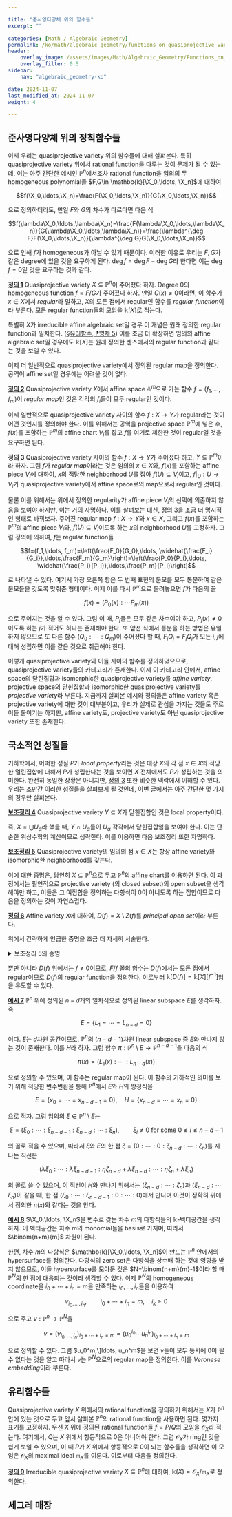 ```yaml
---

title: "준사영다양체 위의 함수들"
excerpt: ""

categories: [Math / Algebraic Geometry]
permalink: /ko/math/algebraic_geometry/functions_on_quasiprojective_varieties
header:
    overlay_image: /assets/images/Math/Algebraic_Geometry/Functions_on_quasiprojective_varieties.png
    overlay_filter: 0.5
sidebar: 
    nav: "algebraic_geometry-ko"

date: 2024-11-07
last_modified_at: 2024-11-07
weight: 4

---
```


## 준사영다양체 위의 정칙함수들

이제 우리는 quasiprojective variety 위의 함수들에 대해 살펴본다. 특히 quasiprojective variety 위에서 rational function을 다루는 것이 문제가 될 수 있는데, 이는 아주 간단한 예시인 $\mathbb{P}^n$에서조차 rational function을 임의의 두 homogeneous polynomial들 $F,G\in \mathbb{k}[\X_0,\ldots, \X_n]$에 대하여

$$f(\X_0,\ldots,\X_n)=\frac{F(\X_0,\ldots,\X_n)}{G(\X_0,\ldots,\X_n)}$$

으로 정의하더라도, 만일 $F$와 $G$의 차수가 다르다면 다음 식

$$f(\lambda\X_0,\ldots,\lambda\X_n)=\frac{F(\lambda\X_0,\ldots,\lambda\X_n)}{G(\lambda\X_0,\ldots,\lambda\X_n)}=\frac{\lambda^{\deg F}F(\X_0,\ldots,\X_n)}{\lambda^{\deg G}G(\X_0,\ldots,\X_n)}$$

으로 인해 $f$가 homogeneous가 아닐 수 있기 때문이다. 이러한 이유로 우리는 $F,G$가 같은 degree에 있을 것을 요구하게 된다. $\deg f=\deg F-\deg G$라 한다면 이는 $\deg f=0$일 것을 요구하는 것과 같다. 

<div class="definition" markdown="1">

<ins id="def1">**정의 1**</ins> Quasiprojective variety $X\subseteq \mathbb{P}^n$이 주어졌다 하자. Degree $0$의 homogeneous function $f=F/G$가 주어졌다 하자. 만일 $G(x)\neq 0$이라면, 이 함수가 $x\in X$에서 *regular*라 말하고, $X$의 모든 점에서 regular인 함수를 *regular function*이라 부른다. 모든 regular function들의 모임을 $\mathbb{k}[X]$로 적는다.

</div>

특별히 $X$가 irreducible affine algebraic set일 경우 이 개념은 원래 정의한 regular function과 일치한다. ([§유리함수, ⁋명제 5](/ko/math/algebraic_geometry/rational_functions#prop5)) 이를 조금 더 확장하면 임의의 affine algebraic set일 경우에도 $\mathbb{k}[X]$는 원래 정의한 센스에서의 regular function과 같다는 것을 보일 수 있다. 

이제 더 일반적으로 quasiprojective variety에서 정의된 regular map을 정의한다. 공역이 affine set일 경우에는 어려울 것이 없다.

<div class="definition" markdown="1">

<ins id="def2">**정의 2**</ins> Quasiprojective variety $X$에서 affine space $\mathbb{A}^m$으로 가는 함수 $f=(f_1,\ldots, f_m)$이 *regular map*인 것은 각각의 $f_i$들이 모두 regular인 것이다. 

</div>

이제 일반적으로 quasiprojective variety 사이의 함수 $f:X \rightarrow Y$가 regular라는 것이 어떤 것인지를 정의해야 한다. 이를 위해서는 공역을 projective space $\mathbb{P}^m$에 넣은 후, $f(x)$를 포함하는 $\mathbb{P}^m$의 affine chart $V_i$를 잡고 $f$를 여기로 제한한 것이 regular일 것을 요구하면 된다.

<div class="definition" markdown="1">

<ins id="def3">**정의 3**</ins> Quasiprojective variety 사이의 함수 $f:X \rightarrow Y$가 주어졌다 하고, $Y\subseteq \mathbb{P}^m$이라 하자. 그럼 $f$가 *regular map*이라는 것은 임의의 $x\in X$와, $f(x)$를 포함하는 affine piece $V_i$에 대하여, $x$의 적당한 neighborhood $U$를 잡아 $f(U) \subseteq V_i$이고, $f\vert_U:U \rightarrow V_i$가 quasiprojective variety에서 affine space로의 map으로서 regular인 것이다. 

</div>

물론 이를 위해서는 위에서 정의한 regularity가 affine piece $V_i$의 선택에 의존하지 않음을 보여야 하지만, 이는 거의 자명하다. 이를 살펴보는 대신, [정의 3](#def3)을 조금 더 명시적인 형태로 바꿔보자. 주어진 regular map $f:X \rightarrow Y$와 $x\in X$, 그리고 $f(x)$를 포함하는 $\mathbb{P}^m$의 affine piece $V_i$와, $f(U)\subseteq V_i$이도록 하는 $x$의 neighborhood $U$를 고정하자. 그럼 정의에 의하여, $f$는 regular function들

$$f=(f_1,\ldots, f_m)=\left(\frac{F_0}{G_0},\ldots, \widehat{\frac{F_i}{G_i}},\ldots,\frac{F_m}{G_m}\right)=\left(\frac{P_0}{P_i},\ldots, \widehat{\frac{P_i}{P_i}},\ldots,\frac{P_m}{P_i}\right)$$

로 나타낼 수 있다. 여기서 가장 오른쪽 항은 두 번째 표현의 분모를 모두 통분하여 같은 분모들을 갖도록 맞춰준 형태이다. 이제 이를 다시 $\mathbb{P}^m$으로 돌려놓으면 $f$가 다음의 꼴

$$f(x)=(P_0(x):\cdots P_m(x))$$

으로 주어지는 것을 알 수 있다. 그럼 이 때, $P_j$들은 모두 같은 차수여야 하고, $P_j(x)\neq 0$이도록 하는 $j$가 적어도 하나는 존재해야 한다. 또 앞선 식에서 통분을 하는 방법은 유일하지 않으므로 또 다른 함수 $(Q_0:\cdots:Q_m)$이 주어졌다 할 때, $F_iQ_j=F_jQ_i$가 모든 $i,j$에 대해 성립하면 이를 같은 것으로 취급해야 한다. 

이렇게 quasiprojective variety와 이들 사이의 함수를 정의하였으므로, quasiprojective variety들의 카테고리가 존재한다. 이제 이 카테고리 안에서, affine space의 닫힌집합과 isomorphic한 quasiprojective variety를 *affine variety*, projective space의 닫힌집합과 isomorphic한 quasiprojective variety를 *projective variety*라 부른다. 지금까지 살펴본 예시와 정의들은 affine variety 혹은 projective variety에 대한 것이 대부분이고, 우리가 실제로 관심을 가지는 것들도 주로 이들 둘이기는 하지만, affine variety도, projective variety도 아닌 quasiprojective variety 또한 존재한다.

## 국소적인 성질들

기하학에서, 어떠한 성질 $P$가 *local property*라는 것은 대상 $X$의 각 점 $x\in X$의 적당한 열린집합에 대해서 $P$가 성립한다는 것을 보이면 $X$ 전체에서도 $P$가 성립하는 것을 의미한다. 완전히 동일한 상황은 아니지만, [정의 3](#def3) 또한 비슷한 맥락에서 이해할 수 있다. 우리는 조만간 이러한 성질들을 살펴보게 될 것인데, 이번 글에서는 아주 간단한 몇 가지의 경우만 살펴본다. 

<div class="proposition" markdown="1">

<ins id="lem4">**보조정리 4**</ins> Quasiprojective variety $Y\subseteq X$가 닫힌집합인 것은 local property이다. 

</div>

즉, $X=\bigcup U_\alpha$라 했을 때, $Y\cap U_\alpha$들이 $U_\alpha$ 각각에서 닫힌집합임을 보여야 한다. 이는 단순한 위상수학의 계산이므로 생략한다. 이를 이용하면 다음 보조정리 또한 자명하다. 

<div class="proposition" markdown="1">

<ins id="lem5">**보조정리 5**</ins> Quasiprojective variety의 임의의 점 $x\in X$는 항상 affine variety와 isomorphic한 neighborhood를 갖는다. 

</div>

이에 대한 증명은, 당연히 $X\subseteq \mathbb{P}^n$으로 두고 $\mathbb{P}^n$의 affine chart를 이용하면 된다. 이 과정에서는 필연적으로 projective variety (의 closed subset)의 open subset을 생각해야만 하고, 이들은 그 여집합을 정의하는 다항식이 $0$이 아니도록 하는 집합이므로 다음을 정의하는 것이 자연스럽다.

<div class="definition" markdown="1">

<ins id="def6">**정의 6**</ins> Affine variety $X$에 대하여, $D(f)=X\setminus Z(f)$를 *principal open set*이라 부른다. 

</div>

위에서 간략하게 언급한 증명을 조금 더 자세히 서술한다. 

<details class="proof--alone" markdown="1">
<summary>보조정리 5의 증명</summary>

$X\subseteq \mathbb{P}^n$으로 두고, 편의상 $x\in U_0$이라 하자. 그럼 $x\in X_0=X\cap U_0$이고, $X$가 quasiprojective라는 것으로부터 $U_0$의 두 closed subset $Y$과 $Y_1\subseteq Y$을 잡아 $X_0=Y\setminus Y_1$이라 할 수 있다. 한편 $Y_1$은 $U_0$의 closed subset이고, $x\not\in Y_1$이므로 $Y_1$에서는 $0$이지만 $x$에서의 함숫값은 $0$이 아닌 다항식 $F$를 찾을 수 있고, 이 다항식 $F$에 대하여 $D(F)$가 원하는 affine variety가 된다. 

</details>

뿐만 아니라 $D(f)$ 위에서는 $f\neq 0$이므로, $F/f$ 꼴의 함수는 $D(f)$에서는 모든 점에서 regular이므로 $D(f)$의 regular function을 정의한다. 이로부터 $\mathbb{k}[D(f)]=\mathbb{k}[X][f^{-1}]$임을 유도할 수 있다. 

<div class="example" markdown="1">

<ins id="ex7">**예시 7**</ins> $\mathbb{P}^n$ 위에 정의된 $n-d$개의 일차식으로 정의된 linear subspace $E$를 생각하자. 즉

$$E=\{L_1=\cdots=L_{n-d}=0\}$$

이다. $E$는 $d$차원 공간이므로, $\mathbb{P}^{n}$의 $(n-d-1)$차원 linear subspace 중 $E$와 만나지 않는 것이 존재한다. 이를 $H$라 하자. 그럼 함수 $\pi:\mathbb{P}^n\setminus E \rightarrow \mathbb{P}^{n-d-1}$을 다음의 식

$$\pi(x)=(L_1(x):\cdots:L_{n-d}(x))$$

으로 정의할 수 있으며, 이 함수는 regular map이 된다. 이 함수의 기하적인 의미를 보기 위해 적당한 변수변환을 통해 $\mathbb{P}^n$에서 $E$와 $H$의 방정식을

$$E=\{x_0=\cdots=x_{n-d-1}=0\},\quad H=\{x_{n-d}=\cdots=x_n=0\}$$

으로 적자. 그럼 임의의 $\xi\in \mathbb{P}^n\setminus E$는 

$$\xi=(\xi_0:\cdots:\xi_{n-d-1}:\xi_{n-d}:\cdots:\xi_n),\qquad\text{$\xi_i\neq 0$ for some $0\leq i\leq n-d-1$}$$

의 꼴로 적을 수 있으며, 따라서 $\xi$와 $E$의 한 점 $\zeta=(0:\cdots:0:\zeta_{n-d}:\cdots:\zeta_n)$를 지나는 직선은

$$(\lambda\xi_0:\cdots:\lambda\xi_{n-d-1}:\eta\zeta_{n-d}+\lambda\xi_{n-d}:\cdots:\eta\zeta_n+\lambda\xi_n)$$

의 꼴로 쓸 수 있으며, 이 직선이 $H$와 만나기 위해서는 $(\zeta_{n-d}:\cdots:\zeta_n)$과 $(\xi_{n-d}:\cdots\xi_n)$이 같을 때, 한 점 $(\xi_0:\cdots:\xi_{n-d-1}:0:\cdots:0)$에서 만나며 이것이 정확히 위에서 정의한 $\pi(x)$와 같다는 것을 안다. 

</div>

<div class="example" markdown="1">

<ins id="ex8">**예시 8**</ins> $\X_0,\ldots, \X_n$을 변수로 갖는 차수 $m$의 다항식들의 $\mathbb{k}$-벡터공간을 생각하자. 이 벡터공간은 차수 $m$의 monomial들을 basis로 가지며, 따라서 $\binom{n+m}{m}$ 차원이 된다. 

한편, 차수 $m$의 다항식은 $\mathbb{k}[\X_0,\ldots, \X_n]$이 만드는 $\mathbb{P}^n$ 안에서의 hypersurface를 정의한다. 다항식의 zero set은 다항식을 상수배 하는 것에 영향을 받지 않으므로, 이들 hypersurface를 모아둔 것은 $N=\binom{n+m}{m}-1$이라 할 때 $\mathbb{P}^N$의 한 점에 대응되는 것이라 생각할 수 있다. 이제 $\mathbb{P}^N$의 homogeneous coordinate을 $i_0+\cdots+i_n=m$을 만족하는 $i_0,\ldots,i_n$들을 이용하여 

$$v_{i_0,\ldots, i_n},\qquad i_0+\cdots+i_n=m,\quad i_k\geq 0$$

으로 주고 $v:\mathbb{P}^n \rightarrow \mathbb{P}^N$을

$$v=(v_{i_0,\ldots, i_n})_{i_0+\cdots+i_n=m}=(u_0^{i_0}\cdots u_n^{i_n})_{i_0+\cdots+i_n=m}$$

으로 정의할 수 있다. 그럼 $u_0^m,\]ldots, u_n^m$을 보면 $v$들이 모두 동시에 $0$이 될 수 없다는 것을 알고 따라서 $v$는 $\mathbb{P}^N$으로의 regular map을 정의한다. 이를 *Veronese embedding*이라 부른다. 


</div>

## 유리함수들

Quasiprojective variety $X$ 위에서의 rational function을 정의하기 위해서는 $X$가 $\mathbb{P}^n$ 안에 있는 것으로 두고 앞서 살펴본 $\mathbb{P}^n$의 rational function을 사용하면 된다. 몇가지 표기를 고정하자. 우선 $X$ 위에 정의된 rational function들 $f=P/Q$의 모임을 $\mathcal{O}_X$라 적는다. 여기에서, $Q$는 $X$ 위에서 항등적으로 $0$은 아니어야 한다. 그럼 $\mathcal{O}_X$가 ring인 것을 쉽게 보일 수 있으며, 이 때 $P$가 $X$ 위에서 항등적으로 $0$이 되는 함수들을 생각하면 이 모임은 $\mathcal{O}_X$의 maximal ideal $\mathfrak{m}_X$를 이룬다. 이로부터 다음을 정의한다.

<div class="definition" markdown="1">

<ins id="def9">**정의 9**</ins> Irreducible quasiprojective variety $X\subseteq \mathbb{P}^n$에 대하여, $\mathbb{k}(X)=\mathcal{O}_X/\mathfrak{m}_X$로 정의한다. 

</div>

## 세그레 매장

